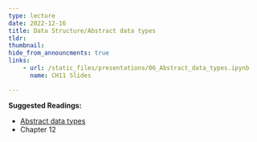 ```yaml
---
type: lecture
date: 2022-12-16
title: Data Structure/Abstract data types
tldr: 
thumbnail: 
hide_from_announcments: true
links: 
    - url: /static_files/presentations/06_Abstract_data_types.ipynb
      name: CH11 Slides 

---
```

**Suggested Readings:**
- [Abstract data types](https://github.com/phonchi/nsysu-math105A/blob/master/static_files/presentations/06_Abstract_data_types.ipynb)
- Chapter 12
